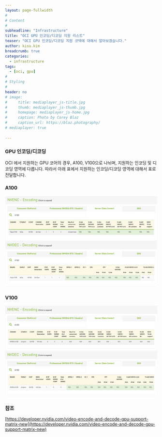 ```yaml
---
layout: page-fullwidth
#
# Content
#
subheadline: "Infrastructure"
title: "OCI GPU 인코딩/디코딩 지원 리스트"
teaser: "OCI GPU 인코딩/디코딩 지원 코덱에 대해서 알아보겠습니다."
author: kisu.kim
breadcrumb: true
categories:
  - infrastructure
tags:
  - [oci, gpu]
#
# Styling
#
header: no
# image:
#     title: mediaplayer_js-title.jpg
#     thumb: mediaplayer_js-thumb.jpg
#     homepage: mediaplayer_js-home.jpg
#     caption: Photo by Corey Blaz
#     caption_url: https://blaz.photography/
# mediaplayer: true

---
```


### GPU 인코딩/디코딩 
OCI 에서 지원하는 GPU 코어의 경우, A100, V100으로 나뉘며, 지원하는 인코딩 및 디코딩 영역에 다릅니다. 
따라서 아래 표에서 지원하는 인코딩/디코딩 영역에 대해서 표로 전달합니다.

### A100
![](/assets/img/infrastructure/2022/08/gpu-encod-decode/A100.png)

### V100
![](/assets/img/infrastructure/2022/08/gpu-encod-decode/V100.png)


### 참조
[https://developer.nvidia.com/video-encode-and-decode-gpu-support-matrix-new](https://developer.nvidia.com/video-encode-and-decode-gpu-support-matrix-new)
